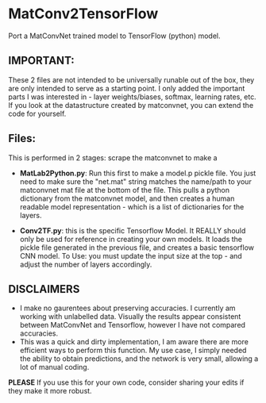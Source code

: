 # MatConv2TensorFlow
Port a MatConvNet trained model to TensorFlow (python) model. 

## IMPORTANT: 
These 2 files are not intended to be universally runable out of the box, they are only intended to serve as a starting point. I only added the important parts I was interested in - layer weights/biases, softmax, learning rates, etc. If you look at the datastructure created by matconvnet, you can extend the code for yourself. 


## Files:
This is performed in 2 stages: scrape the matconvnet to make a 

 * **MatLab2Python.py**: Run this first to make a model.p pickle file. You just need to make sure the "net.mat" string matches the name/path to your matconvnet mat file at the bottom of the file. This pulls a python dictionary from the matconvnet model, and then creates a human readable model representation - which is a list of dictionaries for the layers. 
 
 * **Conv2TF.py**: this is the specific Tensorflow Model. It REALLY should only be used for reference in creating your own models. It loads the pickle file generated in the previous file, and creates a basic tensorflow CNN model. To Use: you must update the input size at the top - and adjust the number of layers accordingly. 


## DISCLAIMERS
 * I make no gaurentees about preserving accuracies. I currently am working with unlabelled data. Visually the results appear consistent between MatConvNet and Tensorflow, however I have not compared accuracies. 
 * This was a quick and dirty implementation, I am aware there are more efficient ways to perform this function. My use case, I simply needed the ability to obtain predictions, and the network is very small, allowing a lot of manual coding. 
 
 **PLEASE** If you use this for your own code, consider sharing your edits if they make it more robust.  

